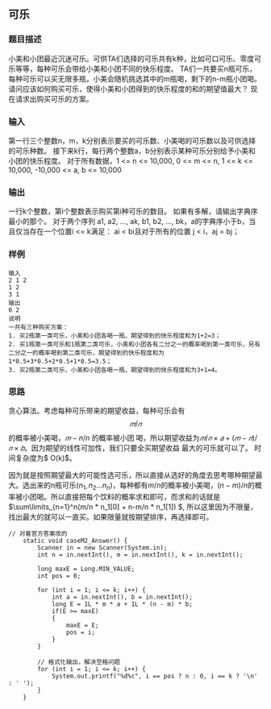 ## 可乐

### 题目描述

小美和小团最近沉迷可乐。可供TA们选择的可乐共有k种，比如可口可乐、零度可乐等等，每种可乐会带给小美和小团不同的快乐程度。 
TA们一共要买n瓶可乐，每种可乐可以买无限多瓶，小美会随机挑选其中的m瓶喝，剩下的n-m瓶小团喝。 
请问应该如何购买可乐，使得小美和小团得到的快乐程度的和的期望值最大？ 
现在请求出购买可乐的方案。

### 输入

第一行三个整数n，m，k分别表示要买的可乐数、小美喝的可乐数以及可供选择的可乐种数。 
接下来k行，每行两个整数a，b分别表示某种可乐分别给予小美和小团的快乐程度。 
对于所有数据，1 <= n <= 10,000, 0 <= m <= n, 1 <= k <= 10,000, -10,000 <= a, b <= 10,000

### 输出

一行k个整数，第i个整数表示购买第i种可乐的数目。 
如果有多解，请输出字典序最小的那个。 
对于两个序列 a1, a2, …, ak, b1, b2, …, bk，a的字典序小于b，当且仅当存在一个位置i <= k满足： 
ai < bi且对于所有的位置 j < i，aj = bj；

### 样例

```
输入
2 1 2
1 2
3 1
输出
0 2
说明
一共有三种购买方案：
1. 买2瓶第一类可乐，小美和小团各喝一瓶，期望得到的快乐程度和为1+2=3；
2. 买1瓶第一类可乐和1瓶第二类可乐，小美和小团各有二分之一的概率喝到第一类可乐，另有二分之一的概率喝到第二类可乐，期望得到的快乐程度和为1*0.5+3*0.5+2*0.5+1*0.5=3.5；
3. 买2瓶第二类可乐，小美和小团各喝一瓶，期望得到的快乐程度和为3+1=4。
```

### 思路

贪心算法。考虑每种可乐带来的期望收益，每种可乐会有$$ 𝑚 / 𝑛 $$的概率被小美喝，$𝑚-n / n$ 的概率被小团 喝，所以期望收益为$𝑚 /𝑛 × 𝑎 + (𝑚 − 𝑛) /𝑛 × 𝑏$。因为期望的线性可加性，我们只要全买期望收益 最大的可乐就可以了。 时间复杂度为$ O(k)$。 

因为就是按照期望最大的可能性选可乐，所以直接从选好的角度去思考哪种期望最大。选出来的n瓶可乐$(n_1,n_2... n_n)$，每种都有$m/n$的概率被小美喝，$(n-m)/n$的概率被小团喝。所以直接把每个饮料的概率求和即可，而求和的话就是$\sum\limits_{n=1}^n(m/n * n_1[0] + n-m/n  * n_1[1]) $, 所以这里因为不限量，找出最大的就可以一直买。如果限量就按期望排序，再选择即可。

```
// 对着官方答案改的
    static void caseM2_Answer() {
        Scanner in = new Scanner(System.in);
        int n = in.nextInt(), m = in.nextInt(), k = in.nextInt();

        long maxE = Long.MIN_VALUE;
        int pos = 0;

        for (int i = 1; i <= k; i++) {
            int a = in.nextInt(), b = in.nextInt();
            long E = 1L * m * a + 1L * (n - m) * b;
            if(E >= maxE)
            {
                maxE = E;
                pos = i;
            }
        }

        // 格式化输出，解决空格问题
        for (int i = 1; i <= k; i++) {
            System.out.printf("%d%c", i == pos ? n : 0, i == k ? '\n' : ' ');
        }
    }
```

## 